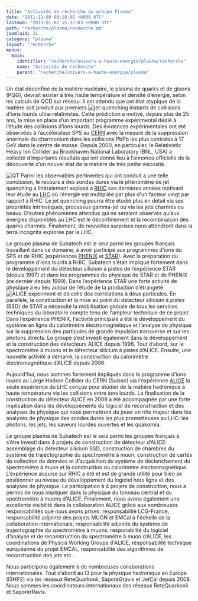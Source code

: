 ```yaml
---
title: "Activités de recherche du groupe Plasma"
date: "2011-12-09 09:18:00 +0000 UTC"
lastmod: "2013-01-07 15:37:03 +0000 UTC"
path: "recherche/plasma/recherche.md"
joomlaid: 31
category: "plasma"
layout: "recherche"
menus:
  main:
    identifier: "recherche/univers-a-haute-energie/plasma/recherche"
    name: "Activités de recherche"
    parent: "recherche/univers-a-haute-energie/plasma"
---
```

Un état déconfiné de la matière nucléaire, le plasma de quarks et de gluons (PQG), devrait exister à très haute température et densité d’énergie, selon les calculs de QCD sur réseau. Il est attendu que cet état atypique de la matière soit produit aux premiers ![jet-quenching](images/Recherche/Plasma/jet-quenching.jpg) instants de collisions d’ions lourds ultra-relativistes. Cette prédiction a motivé, depuis plus de 25 ans, la mise en place d’un important programme expérimental dédié à l’étude des collisions d’ions lourds. Des évidences expérimentales ont été observées à l’accélérateur SPS au [CERN](www.cern.ch) avec la mesure de la suppression anormale du charmonium dans les collisions PbPb les plus centrales à 17 GeV dans le centre de masse. Depuis 2000, en particulier, le Relativistic Heavy Ion Collider au Brookhaven National Laboratory (BNL, USA) a collecté d’importants résultats qui ont donné lieu à l’annonce officielle de la découverte d’un nouvel état de la matière de très petite viscosité.

![QT](images/Recherche/Plasma/QT.png) Parmi les observables pertinentes qui ont conduit a une telle conclusion, le recours à des sondes dures via le phénomène de jet quenching a littéralement explosé à [RHIC](http://www.bnl.gov/rhic/) ces dernières années motivant leur étude au [LHC](http://public.web.cern.ch/public/fr/LHC/LHC-fr.html) où l’énergie est multipliée par plus d'un facteur vingt par rapport à RHIC. Le jet quenching pourra être étudié plus en détail via ses propriétés intrinsèques, processus gamma-jet ou via les jets charmés ou beaux. D’autres phénomènes attendus qui ne seraient observés qu’aux énergies disponibles au LHC est le déconfinement et la recombinaison des quarks charmés. Finalement, de nouvelles surprises nous attendront dans la terra incognita explorée par le LHC.

Le groupe plasma de Subatech est le seul parmi les groupes français travaillant dans ce domaine, à avoir participé aux programmes d’ions du SPS et de RHIC (expériences [PHENIX](http://www.phenix.bnl.gov/) et [STAR](http://www.star.bnl.gov/)). Avec la préparation du programme d’ions lourds à RHIC, Subatech s’était impliqué fortement dans le développement du détecteur silicium à pistes de l’expérience STAR (depuis 1997) et dans les programmes de physique de STAR et de PHENIX (ce dernier depuis 1999). Dans l’expérience STAR une forte activité de physique a eu lieu autour de l’étude de la production d’étrangeté ![ALICE experiment](images/Recherche/Plasma/ALICE_experiment.jpg) et de celle des corrélations à deux particules. En parallèle, la construction et la mise au point du détecteur silicium à pistes (SSD) de STAR a nécessité la mobilisation globale de tous les services techniques du laboratoire compte tenu de l‘ampleur technique de ce projet. Dans l’expérience PHENIX, l’activité principale a été le développement du système en ligne du calorimètre électromagnétique et l’analyse de physique sur la suppression des particules de grande impulsion transverse et sur les photons directs. Le groupe s’est investi également dans le développement et la construction des détecteurs ALICE depuis 1996. Tout d’abord, sur le spectromètre à muons et le détecteur silicium à pistes d’ALICE. Ensuite, une nouvelle activité a démarré, la construction du calorimètre électromagnétique d’ALICE depuis 2006.

Aujourd’hui, nous sommes fortement impliqués dans le programme d’ions lourds au Large Hadron Collider du CERN (Suisse) via l'expérience [ALICE](http://aliweb.cern.ch) la seule expérience du LHC conçue pour étudier de la matière hadronique à haute température via les collisions entre ions lourds. La finalisation de la construction du détecteur ALICE en 2008 a été accompagnée par une forte implication dans les développements du logiciel de reconstruction et des analyses de physique qui nous permettrent de jouer un rôle majeur dans les analyses de physique des sondes dures les plus prometteuses au LHC: les photons, les jets, les saveurs lourdes ouvertes et les quakornia.

Le groupe plasma de Subatech est le seul parmi les groupes français à s’être investi dans 4 projets de construction de détecteur d’ALICE: assemblage du détecteur silicium SSD, construction de chambres du système de trajectographie du spectromètre à muon, construction de cartes de collection de données et d’acquisition du système de déclenchement du spectromètre à muon et la construction du calorimètre électromagnétique. L’expérience acquise sur RHIC a été et est de grande utilité pour bien se positionner au niveau du développement du logiciel hors ligne et des analyses de physique. La participation à 4 projets de construction, nous a permis de nous impliquer dans la physique du tonneau central et du spectromètre à muons d’ALICE. Finalement, nous avons également une excellente visibilité dans la collaboration ALICE grâce aux nombreuses responsabilités que nous avons prises: responsabilité LCG-France, responsabilité adjointe des projets MUON et EMCal à l'échelle de la collaboration internationale, responsabilité adjointe du système de trajectographie du spectromètre à muons, responabilité du logiciel d’analyse et de reconstruction du spectromètre à muon d’ALICE, les coordinations de Physcis Working Groups d'ALICE, responsabilité technique européenne du projet EMCAL, responsabilité des algorithmes de reconstruction des jets etc ..

Nous participons également à de nombreuses collaborations internationales. Tout d’abord au I3 pour la physique hadronique en Europe (I3HP2) via les réseaux ReteQuarkonii, SaporeGravis et JetCal depuis 2008. Nous sommes les coordinateurs internationaux des réseaux ReteQuarkonii et SaporerRavis.
